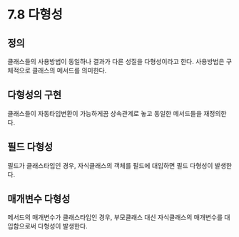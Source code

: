 # 7.8 다형성
## 정의
클래스들의 사용방법이 동일하나 결과가 다른 성질을 다형성이라고 한다. 사용방법은 구체적으로 클래스의 메서드를 의미한다.
## 다형성의 구현
클래스들이 자동타입변환이 가능하게끔 상속관계로 놓고 동일한 메서드들을 재정의한다.
## 필드 다형성
필드가 클래스타입인 경우, 자식클래스의 객체를 필드에 대입하면 필드 다형성이 발생한다.
## 매개변수 다형성
메서드의 매개변수가 클래스타입인 경우, 부모클래스 대신 자식클래스의 매개변수를 대입함으로써 다형성이 발생한다.
